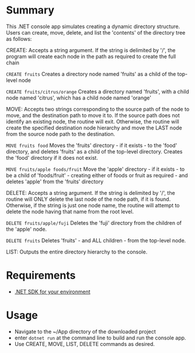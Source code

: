 ﻿# Summary
This .NET console app simulates creating a dynamic directory structure.  Users can create, move, delete, and list the 
'contents' of the directory tree as follows:

CREATE: Accepts a string argument.  If the string is delimited by '/', the program
will create each node in the path as required to create the full chain

`CREATE fruits` Creates a directory node named 'fruits' as a child of the top-level node

`CREATE fruits/citrus/orange` Creates a directory named 'fruits', with a child node named 'citrus', which has a child node named 'orange'

MOVE: Accepts two strings corresponding to the source path of the node to move, and the destination
path to move it to.  If the source path does not identify an existing node, the routine will exit. Otherwise,
the routine will create the specified destination node hierarchy and move the LAST node from the source node path to the 
destination.  

`MOVE fruits food` Moves the 'fruits' directory - if it exists - to the 'food' directory, and deletes 'fruits' as a child of the top-level directory.
Creates the 'food' directory if it does not exist.

`MOVE fruits/apple foods/fruit` Move the 'apple' directory - if it exists - to be a child of 'foods/fruit' - creating either of foods or fruit as required -
and deletes 'apple' from the 'fruits' directory

DELETE: Accepts a string argument.  If the string is delimited by '/', the routine will ONLY delete
the last node of the node path, if it is found.  Otherwise, if the string is just one node name, the routine will attempt
to delete the node having that name from the root level.

`DELETE fruits/apple/fuji` Deletes the 'fuji' directory from the children of the 'apple' node.

`DELETE fruits` Deletes 'fruits' - and ALL children - from the top-level node.

LIST: Outputs the entire directory hierarchy to the console.

# Requirements
- [.NET SDK for your environment](https://dotnet.microsoft.com/en-us/download)

# Usage
- Navigate to the ~/App directory of the downloaded project
- enter `dotnet run` at the command line to build and run the console app.
- Use CREATE, MOVE, LIST, DELETE commands as desired.